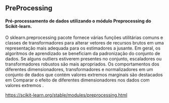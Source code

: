 ## PreProcessing
#### Pré-processamento de dados utilizando o módulo Preprocessing do Scikit-learn.
O sklearn.preprocessing pacote fornece várias funções utilitárias comuns e classes de transformadores para alterar vetores de recursos brutos em uma representação mais adequada para os estimadores a jusante.
Em geral, os algoritmos de aprendizado se beneficiam da padronização do conjunto de dados. Se alguns outliers estiverem presentes no conjunto, escaladores ou transformadores robustos são mais apropriados. Os comportamentos dos diferentes dimensionadores, transformadores e normalizadores em um conjunto de dados que contém valores extremos marginais são destacados em Comparar o efeito de diferentes dimensionadores nos dados com valores extremos .


https://scikit-learn.org/stable/modules/preprocessing.html
